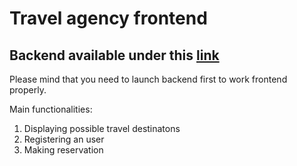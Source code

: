 # Travel agency frontend
## Backend available under this [link](https://github.com/Staszewskip/Travel_agency)


Please mind that you need to launch backend first to work frontend properly.

Main functionalities:
1) Displaying possible travel destinatons
2) Registering an user
3) Making reservation


